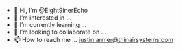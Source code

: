 - 👋 Hi, I’m @Eight9inerEcho
- 👀 I’m interested in ...
- 🌱 I’m currently learning ... 
- 💞️ I’m looking to collaborate on ...
- 📫 How to reach me ... justin.armer@thinairsystems.com

<!---
Eight9inerEcho/Eight9inerEcho is a ✨ special ✨ repository because its `README.md` (this file) appears on your GitHub profile.
You can click the Preview link to take a look at your changes.
--->
